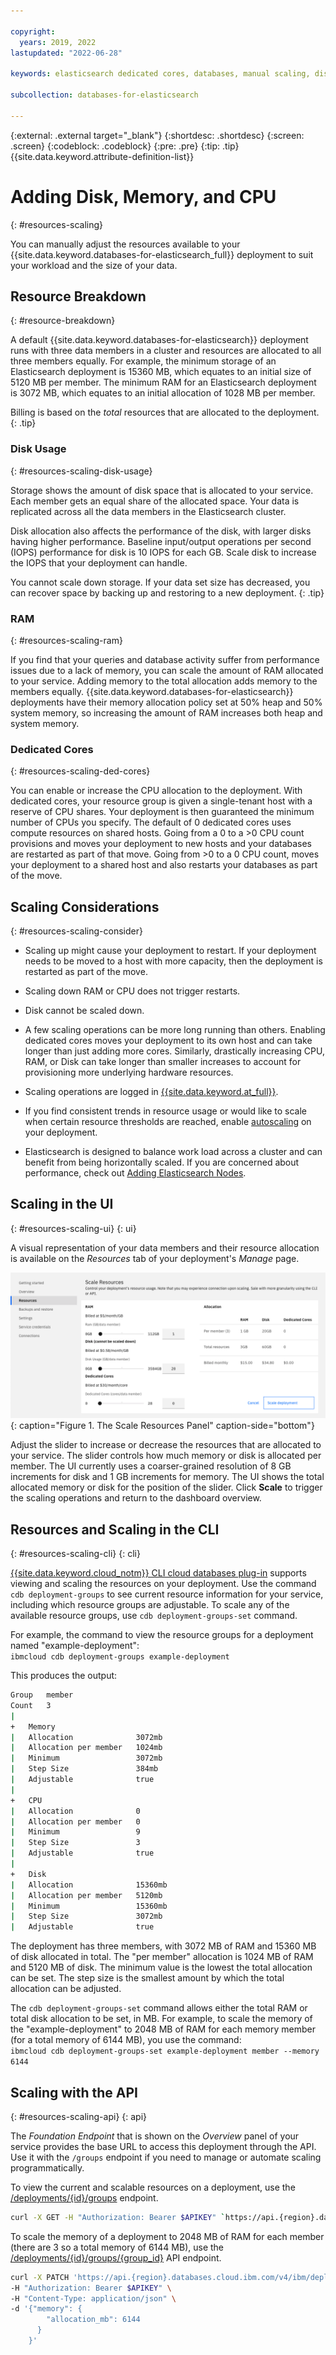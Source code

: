 ```yaml
---

copyright:
  years: 2019, 2022
lastupdated: "2022-06-28"

keywords: elasticsearch dedicated cores, databases, manual scaling, disk I/O, memory, CPU, elasticsearch resources, elasticsearch scaling

subcollection: databases-for-elasticsearch

---
```


{:external: .external target="_blank"}
{:shortdesc: .shortdesc}
{:screen: .screen}
{:codeblock: .codeblock}
{:pre: .pre}
{:tip: .tip}
{{site.data.keyword.attribute-definition-list}}

# Adding Disk, Memory, and CPU 
{: #resources-scaling}

You can manually adjust the resources available to your {{site.data.keyword.databases-for-elasticsearch_full}} deployment to suit your workload and the size of your data.

## Resource Breakdown
{: #resource-breakdown}

A default {{site.data.keyword.databases-for-elasticsearch}} deployment runs with three data members in a cluster and resources are allocated to all three members equally. For example, the minimum storage of an Elasticsearch deployment is 15360 MB, which equates to an initial size of 5120 MB per member. The minimum RAM for an Elasticsearch deployment is 3072 MB, which equates to an initial allocation of 1028 MB per member.

Billing is based on the _total_ resources that are allocated to the deployment.
{: .tip}

### Disk Usage
{: #resources-scaling-disk-usage}

Storage shows the amount of disk space that is allocated to your service. Each member gets an equal share of the allocated space. Your data is replicated across all the data members in the Elasticsearch cluster.

Disk allocation also affects the performance of the disk, with larger disks having higher performance. Baseline input/output operations per second (IOPS) performance for disk is 10 IOPS for each GB. Scale disk to increase the IOPS that your deployment can handle.

You cannot scale down storage. If your data set size has decreased, you can recover space by backing up and restoring to a new deployment.
{: .tip} 

### RAM
{: #resources-scaling-ram}

If you find that your queries and database activity suffer from performance issues due to a lack of memory, you can scale the amount of RAM allocated to your service. Adding memory to the total allocation adds memory to the members equally. {{site.data.keyword.databases-for-elasticsearch}} deployments have their memory allocation policy set at 50% heap and 50% system memory, so increasing the amount of RAM increases both heap and system memory.

### Dedicated Cores
{: #resources-scaling-ded-cores}

You can enable or increase the CPU allocation to the deployment. With dedicated cores, your resource group is given a single-tenant host with a reserve of CPU shares. Your deployment is then guaranteed the minimum number of CPUs you specify. The default of 0 dedicated cores uses compute resources on shared hosts. Going from a 0 to a >0 CPU count provisions and moves your deployment to new hosts and your databases are restarted as part of that move. Going from >0 to a 0 CPU count, moves your deployment to a shared host and also restarts your databases as part of the move.

## Scaling Considerations
{: #resources-scaling-consider}

- Scaling up might cause your deployment to restart. If your deployment needs to be moved to a host with more capacity, then the deployment is restarted as part of the move.

- Scaling down RAM or CPU does not trigger restarts.

- Disk cannot be scaled down.

- A few scaling operations can be more long running than others. Enabling dedicated cores moves your deployment to its own host and can take longer than just adding more cores. Similarly, drastically increasing CPU, RAM, or Disk can take longer than smaller increases to account for provisioning more underlying hardware resources.

- Scaling operations are logged in [{{site.data.keyword.at_full}}](/docs/databases-for-elasticsearch?topic=cloud-databases-activity-tracker).

- If you find consistent trends in resource usage or would like to scale when certain resource thresholds are reached, enable [autoscaling](/docs/databases-for-elasticsearch?topic=databases-for-elasticsearch-autoscaling) on your deployment.

- Elasticsearch is designed to balance work load across a cluster and can benefit from being horizontally scaled. If you are concerned about performance, check out [Adding Elasticsearch Nodes](/docs/databases-for-elasticsearch?topic=databases-for-elasticsearch-horizontal-scaling).

## Scaling in the UI
{: #resources-scaling-ui}
{: ui}

A visual representation of your data members and their resource allocation is available on the _Resources_ tab of your deployment's _Manage_ page. 

![The Scale Resources Panel in _Resources_](images/scaling-update.png){: caption="Figure 1. The Scale Resources Panel" caption-side="bottom"}

Adjust the slider to increase or decrease the resources that are allocated to your service. The slider controls how much memory or disk is allocated per member. The UI currently uses a coarser-grained resolution of 8 GB increments for disk and 1 GB increments for memory. The UI shows the total allocated memory or disk for the position of the slider. Click **Scale** to trigger the scaling operations and return to the dashboard overview. 

## Resources and Scaling in the CLI 
{: #resources-scaling-cli}
{: cli}

[{{site.data.keyword.cloud_notm}} CLI cloud databases plug-in](/docs/databases-cli-plugin?topic=databases-cli-plugin-cdb-reference) supports viewing and scaling the resources on your deployment. Use the command `cdb deployment-groups` to see current resource information for your service, including which resource groups are adjustable. To scale any of the available resource groups, use `cdb deployment-groups-set` command. 

For example, the command to view the resource groups for a deployment named "example-deployment":  
`ibmcloud cdb deployment-groups example-deployment`

This produces the output:
```sh
Group   member
Count   3
|
+   Memory
|   Allocation              3072mb
|   Allocation per member   1024mb
|   Minimum                 3072mb
|   Step Size               384mb
|   Adjustable              true
|
+   CPU
|   Allocation              0
|   Allocation per member   0
|   Minimum                 9
|   Step Size               3
|   Adjustable              true
|
+   Disk
|   Allocation              15360mb
|   Allocation per member   5120mb
|   Minimum                 15360mb
|   Step Size               3072mb
|   Adjustable              true
```

The deployment has three members, with 3072 MB of RAM and 15360 MB of disk allocated in total. The "per member" allocation is 1024 MB of RAM and 5120 MB of disk. The minimum value is the lowest the total allocation can be set. The step size is the smallest amount by which the total allocation can be adjusted.

The `cdb deployment-groups-set` command allows either the total RAM or total disk allocation to be set, in MB. For example, to scale the memory of the "example-deployment" to 2048 MB of RAM for each memory member (for a total memory of 6144 MB), you use the command:  
`ibmcloud cdb deployment-groups-set example-deployment member --memory 6144`

## Scaling with the API
{: #resources-scaling-api}
{: api}

The _Foundation Endpoint_ that is shown on the _Overview_ panel of your service provides the base URL to access this deployment through the API. Use it with the `/groups` endpoint if you need to manage or automate scaling programmatically.

To view the current and scalable resources on a deployment, use the [/deployments/{id}/groups](https://cloud.ibm.com/apidocs/cloud-databases-api#get-currently-available-scaling-groups-from-a-depl) endpoint.
```sh
curl -X GET -H "Authorization: Bearer $APIKEY" `https://api.{region}.databases.cloud.ibm.com/v4/ibm/deployments/{id}/groups'
```

To scale the memory of a deployment to 2048 MB of RAM for each member (there are 3 so a total memory of 6144 MB), use the [/deployments/{id}/groups/{group_id}](https://cloud.ibm.com/apidocs/cloud-databases-api#set-scaling-values-on-a-specified-group) API endpoint.
```sh
curl -X PATCH 'https://api.{region}.databases.cloud.ibm.com/v4/ibm/deployments/{id}/groups/member' \
-H "Authorization: Bearer $APIKEY" \
-H "Content-Type: application/json" \
-d '{"memory": {
        "allocation_mb": 6144
      }
    }'
```
